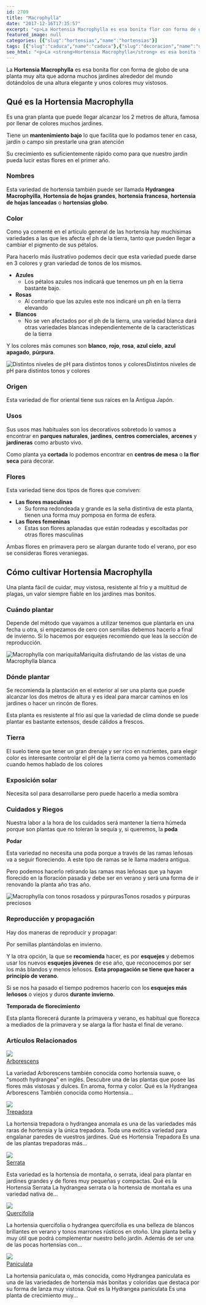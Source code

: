 ```yaml
---
id: 2709
title: "Macrophylla"
date: "2017-12-16T17:35:57"
excerpt: "<p>La Hortensia Macrophylla es esa bonita flor con forma de globo de una planta muy alta que adorna muchos jardines alrededor del mundo dotándolos de una altura elegante y unos colores muy vistosos. Qué es la Hortensia Macrophylla Es una gran planta que puede llegar alcanzar los 2 metros de altura, famosa por llenar de&hellip; <a class=\"more-link\" href=\"https://plantasyflores.online/hortensias/macrophylla/\">Seguir leyendo <span class=\"screen-reader-text\">Macrophylla</span> <span class=\"meta-nav\" aria-hidden=\"true\">&rarr;</span></a></p>\n"
featured_image: null
categories: [{"slug":"hortensias","name":"hortensias"}]
tags: [{"slug":"caduca","name":"caduca"},{"slug":"decoracion","name":"decoracion"},{"slug":"decorativa","name":"decorativa"},{"slug":"esqueje","name":"esqueje"},{"slug":"exterior","name":"exterior"},{"slug":"flor","name":"flor"},{"slug":"media-luz","name":"media-luz"},{"slug":"plantacion-invierno","name":"plantacion-invierno"},{"slug":"plantacion-otono","name":"plantacion-otoño"},{"slug":"temporada-primavera","name":"temporada-primavera"},{"slug":"temporada-verano","name":"temporada-verano"},{"slug":"turba","name":"turba"}]
seo_html: "<p>La <strong>Hortensia Macrophylla</strong> es esa bonita flor con forma de globo de una planta muy alta que adorna muchos jardines alrededor del mundo dotándolos de una altura elegante y unos colores muy vistosos.</p> <h2>Qué es la Hortensia Macrophylla</h2> <p>Es una gran planta que puede llegar alcanzar los 2 metros de altura, famosa por llenar de colores muchos jardines.</p> <p>Tiene un <strong>mantenimiento bajo</strong> lo que facilita que lo podamos tener en casa, jardín o campo sin prestarle una gran atención</p> <p>Su crecimiento es suficientemente rápido como para que nuestro jardín pueda lucir estas flores en el primer año.</p> <h3>Nombres</h3> <p>Esta variedad de hortensia también puede ser llamada <strong>Hydrangea Macrophyilla</strong>, <strong>Hortensia de hojas grandes</strong>, <strong>hortensia francesa</strong>, <strong>hortensia de hojas lanceadas</strong> o <strong>hortensias globo</strong>.</p> <h3>Color</h3> <p>Como ya comenté en el artículo general de las hortensia hay muchísimas variedades a las que les afecta el ph de la tierra, tanto que pueden llegar a cambiar el pigmento de sus pétalos.</p> <p>Para hacerlo más ilustrativo podemos decir que esta variedad puede darse en 3 colores y gran variedad de tonos de los mismos.</p> <ul> <li><strong>Azules</strong> <ul> <li>Los pétalos azules nos indicará que tenemos un ph en la tierra bastante bajo.</li> </ul> </li> <li><strong>Rosas</strong> <ul> <li>Al contrario que las azules este nos indicaré un ph en la tierra elevando</li> </ul> </li> <li><strong>Blancos</strong> <ul> <li>No se ven afectados por el ph de la tierra, una variedad blanca dará otras variedades blancas independientemente de la características de la tierra</li> </ul> </li> </ul> <p>Y los colores más comunes son <strong>blanco</strong>, <strong>rojo</strong>, <strong>rosa</strong>, <strong>azul cielo</strong>, <strong>azul apagado</strong>, <strong>púrpura</strong>.</p> <img src=\"https://plantasyflores.online/wp-content/uploads/2017/12/hydrangeas-177317_1920-325x244.jpg\" alt=\"Distintos niveles de pH para distintos tonos y colores\" />Distintos niveles de pH para distintos tonos y colores <h3>Origen</h3> <p>Esta variedad de flor oriental tiene sus raíces en la Antigua Japón.</p> <h3>Usos</h3> <p>Sus usos mas habituales son los decorativos sobretodo lo vamos a encontrar en <strong>parques naturales</strong>, <strong>jardines</strong>, <strong>centros comerciales</strong>, <strong>arcenes</strong> y <strong>jardineras</strong> como arbusto vivo.</p> <p>Como planta ya <strong>cortada</strong> lo podemos encontrar en <strong>centros de mesa</strong> o <strong>la flor seca</strong> para decorar.</p> <h3>Flores</h3> <p>Esta variedad tiene dos tipos de flores que conviven:</p> <ul> <li><strong>Las flores masculinas</strong> <ul> <li>Su forma redondeada y grande es la seña distintiva de esta planta, tienen una forma muy pomposa en forma de esfera.</li> </ul> </li> <li><strong>Las flores femeninas</strong> <ul> <li>Estas son flores aplanadas que están rodeadas y escoltadas por otras flores masculinas</li> </ul> </li> </ul> <p>Ambas flores en primavera pero se alargan durante todo el verano, por eso se consideras flores veraniegas.</p> <h2>Cómo cultivar Hortensia Macrophylla</h2> <p>Una planta fácil de cuidar, muy vistosa, resistente al frío y a multitud de plagas, un valor siempre fiable en los jardines mas bonitos.</p> <h3>Cuándo plantar</h3> <p>Depende del método que vayamos a utilizar tenemos que plantarla en una fecha u otra, si empezamos de cero con semillas debemos hacerlo a final de invierno. Si lo hacemos por esquejes recomiendo que leas la sección de reproducción.</p> <img src=\"https://plantasyflores.online/wp-content/uploads/2017/12/ladybug-3008580_1920-325x217.jpg\" alt=\"Macrophylla con mariquita\" />Mariquita disfrutando de las vistas de una Macrophylla blanca <h3>Dónde plantar</h3> <p>Se recomienda la plantación en el exterior al ser una planta que puede alcanzar los dos metros de altura y es ideal para marcar caminos en los jardines o hacer un rincón de flores.</p> <p>Esta planta es resistente al frio así que la variedad de clima donde se puede plantar es bastante extensos, desde cálidos a frescos.</p> <h3>Tierra</h3> <p>El suelo tiene que tener un gran drenaje y ser rico en nutrientes, para elegir color es interesante controlar el pH de la tierra como ya hemos comentado cuando hemos hablado de los colores</p> <h3>Exposición solar</h3> <p>Necesita sol para desarrollarse pero puede hacerlo a media sombra</p> <h3>Cuidados y Riegos</h3> <p>Nuestra labor a la hora de los cuidados será mantener la tierra húmeda porque son plantas que no toleran la sequía y, si queremos, la <strong>poda</strong></p> <p><strong>Podar</strong></p> <p>Esta variedad no necesita una poda porque a través de las ramas leñosas va a seguir floreciendo. A este tipo de ramas se le llama madera antigua.</p> <p>Pero podemos hacerlo retirando las ramas mas leñosas que ya hayan florecido en la floración pasada y debe ser en verano y será una forma de ir renovando la planta año tras año.</p> <img src=\"https://plantasyflores.online/wp-content/uploads/2017/12/hydrangea-purple-2466299_1920-325x217.jpg\" alt=\"Macrophylla con tonos rosadoss y púrpuras\" />Tonos rosados y púrpuras preciosos <h3>Reproducción y propagación</h3> <p>Hay dos maneras de reproducir y propagar:</p> <p>Por semillas plantándolas en invierno.</p> <p>Y la otra opción, la que se <strong>recomienda</strong> hacer, es por <strong>esquejes</strong> y debemos usar los nuevos <strong>esquejes jóvenes</strong> de ese año, que reconocemos por ser los más blandos y menos leñosos. <strong>Esta propagación se tiene que hacer a principio de verano</strong>.</p> <p>Si se nos ha pasado el tiempo podremos hacerlo con los<strong> esquejes más leñosos</strong> o viejos y duros <strong>durante invierno</strong>.</p> <p><strong>Temporada de florecimiento</strong></p> <p>Esta planta florecerá durante la primavera y verano, es habitual que florezca a mediados de la primavera y se alarga la flor hasta el final de verano.</p> <h3> Artículos Relacionados<br /> </h3> <img src=\"https://plantasyflores.online/wp-content/uploads/2017/12/hydrangea_.jpg\" /> <a href=\"/hortensias/arborescens/\"><br /> Arborescens<br /> </a> <p>La variedad Arborescens también conocida como hortensia suave, o \"smooth hydrangea\" en inglés. Descubre una de las plantas que posee las flores más vistosas y dulces. En aroma, forma y color. Qué es la Hydrangea Arborescens También conocida como Hortensia...</p> <img src=\"https://plantasyflores.online/wp-content/uploads/2017/12/hydrangea-1398818_1920.jpg\" /> <a href=\"/hortensias/trepadora/\"><br /> Trepadora<br /> </a> <p>La hortensia trepadora o hydrangea anomala es una de las variedades más raras de hortensia y la única trepadora. Toda una exótica variedad para engalanar paredes de vuestros jardines. Qué es Hortensia Trepadora Es una de las plantas trepadoras más...</p> <img src=\"https://plantasyflores.online/wp-content/uploads/2017/12/hydrangea-1398725_1920.jpg\" /> <a href=\"/hortensias/serrata/\"><br /> Serrata<br /> </a> <p>Esta variedad es la hortensia de montaña, o serrata, ideal para plantar en jardines grandes y de flores muy pequeñas y compactas. Qué es la Hortensia Serrata La hydrangea serrata o la hortensia de montaña es una variedad nativa de...</p> <img src=\"https://plantasyflores.online/wp-content/uploads/2017/12/hydrangea-925234_1920.jpg\" /> <a href=\"/hortensias/quercifolia/\"><br /> Quercifolia<br /> </a> <p>La hortensia quercifolia o hydrangea quercifolia es una belleza de blancos brillantes en verano y tonos marrones rústicos en otoño. Una planta bella y muy útil que podrá complementar nuestro bello jardín. Además de ser una de las pocas hortensias con...</p> <img src=\"https://plantasyflores.online/wp-content/uploads/2017/12/hydrangea-2067955_1920.jpg\" /> <a href=\"/hortensias/paniculata/\"><br /> Paniculata<br /> </a> <p>La hortensia paniculata o, más conocida, como Hydrangea paniculata es una de las variedades de hortensia más bonitas y coloridas que destaca por su forma de lanza muy vistosa. Qué es la Hydrangea paniculata Es una planta de crecimiento muy...</p>"
---
```


<p>La <strong>Hortensia Macrophylla</strong> es esa bonita flor con forma de globo de una planta muy alta que adorna muchos jardines alrededor del mundo dotándolos de una altura elegante y unos colores muy vistosos.</p> <h2>Qué es la Hortensia Macrophylla</h2> <p>Es una gran planta que puede llegar alcanzar los 2 metros de altura, famosa por llenar de colores muchos jardines.</p> <p>Tiene un <strong>mantenimiento bajo</strong> lo que facilita que lo podamos tener en casa, jardín o campo sin prestarle una gran atención</p> <p>Su crecimiento es suficientemente rápido como para que nuestro jardín pueda lucir estas flores en el primer año.</p> <h3>Nombres</h3> <p>Esta variedad de hortensia también puede ser llamada <strong>Hydrangea Macrophyilla</strong>, <strong>Hortensia de hojas grandes</strong>, <strong>hortensia francesa</strong>, <strong>hortensia de hojas lanceadas</strong> o <strong>hortensias globo</strong>.</p> <h3>Color</h3> <p>Como ya comenté en el artículo general de las hortensia hay muchísimas variedades a las que les afecta el ph de la tierra, tanto que pueden llegar a cambiar el pigmento de sus pétalos.</p> <p>Para hacerlo más ilustrativo podemos decir que esta variedad puede darse en 3 colores y gran variedad de tonos de los mismos.</p> <ul> <li><strong>Azules</strong> <ul> <li>Los pétalos azules nos indicará que tenemos un ph en la tierra bastante bajo.</li> </ul> </li> <li><strong>Rosas</strong> <ul> <li>Al contrario que las azules este nos indicaré un ph en la tierra elevando</li> </ul> </li> <li><strong>Blancos</strong> <ul> <li>No se ven afectados por el ph de la tierra, una variedad blanca dará otras variedades blancas independientemente de la características de la tierra</li> </ul> </li> </ul> <p>Y los colores más comunes son <strong>blanco</strong>, <strong>rojo</strong>, <strong>rosa</strong>, <strong>azul cielo</strong>, <strong>azul apagado</strong>, <strong>púrpura</strong>.</p> <img src="https://plantasyflores.online/wp-content/uploads/2017/12/hydrangeas-177317_1920-325x244.jpg" alt="Distintos niveles de pH para distintos tonos y colores" />Distintos niveles de pH para distintos tonos y colores <h3>Origen</h3> <p>Esta variedad de flor oriental tiene sus raíces en la Antigua Japón.</p> <h3>Usos</h3> <p>Sus usos mas habituales son los decorativos sobretodo lo vamos a encontrar en <strong>parques naturales</strong>, <strong>jardines</strong>, <strong>centros comerciales</strong>, <strong>arcenes</strong> y <strong>jardineras</strong> como arbusto vivo.</p> <p>Como planta ya <strong>cortada</strong> lo podemos encontrar en <strong>centros de mesa</strong> o <strong>la flor seca</strong> para decorar.</p> <h3>Flores</h3> <p>Esta variedad tiene dos tipos de flores que conviven:</p> <ul> <li><strong>Las flores masculinas</strong> <ul> <li>Su forma redondeada y grande es la seña distintiva de esta planta, tienen una forma muy pomposa en forma de esfera.</li> </ul> </li> <li><strong>Las flores femeninas</strong> <ul> <li>Estas son flores aplanadas que están rodeadas y escoltadas por otras flores masculinas</li> </ul> </li> </ul> <p>Ambas flores en primavera pero se alargan durante todo el verano, por eso se consideras flores veraniegas.</p> <h2>Cómo cultivar Hortensia Macrophylla</h2> <p>Una planta fácil de cuidar, muy vistosa, resistente al frío y a multitud de plagas, un valor siempre fiable en los jardines mas bonitos.</p> <h3>Cuándo plantar</h3> <p>Depende del método que vayamos a utilizar tenemos que plantarla en una fecha u otra, si empezamos de cero con semillas debemos hacerlo a final de invierno. Si lo hacemos por esquejes recomiendo que leas la sección de reproducción.</p> <img src="https://plantasyflores.online/wp-content/uploads/2017/12/ladybug-3008580_1920-325x217.jpg" alt="Macrophylla con mariquita" />Mariquita disfrutando de las vistas de una Macrophylla blanca <h3>Dónde plantar</h3> <p>Se recomienda la plantación en el exterior al ser una planta que puede alcanzar los dos metros de altura y es ideal para marcar caminos en los jardines o hacer un rincón de flores.</p> <p>Esta planta es resistente al frio así que la variedad de clima donde se puede plantar es bastante extensos, desde cálidos a frescos.</p> <h3>Tierra</h3> <p>El suelo tiene que tener un gran drenaje y ser rico en nutrientes, para elegir color es interesante controlar el pH de la tierra como ya hemos comentado cuando hemos hablado de los colores</p> <h3>Exposición solar</h3> <p>Necesita sol para desarrollarse pero puede hacerlo a media sombra</p> <h3>Cuidados y Riegos</h3> <p>Nuestra labor a la hora de los cuidados será mantener la tierra húmeda porque son plantas que no toleran la sequía y, si queremos, la <strong>poda</strong></p> <p><strong>Podar</strong></p> <p>Esta variedad no necesita una poda porque a través de las ramas leñosas va a seguir floreciendo. A este tipo de ramas se le llama madera antigua.</p> <p>Pero podemos hacerlo retirando las ramas mas leñosas que ya hayan florecido en la floración pasada y debe ser en verano y será una forma de ir renovando la planta año tras año.</p> <img src="https://plantasyflores.online/wp-content/uploads/2017/12/hydrangea-purple-2466299_1920-325x217.jpg" alt="Macrophylla con tonos rosadoss y púrpuras" />Tonos rosados y púrpuras preciosos <h3>Reproducción y propagación</h3> <p>Hay dos maneras de reproducir y propagar:</p> <p>Por semillas plantándolas en invierno.</p> <p>Y la otra opción, la que se <strong>recomienda</strong> hacer, es por <strong>esquejes</strong> y debemos usar los nuevos <strong>esquejes jóvenes</strong> de ese año, que reconocemos por ser los más blandos y menos leñosos. <strong>Esta propagación se tiene que hacer a principio de verano</strong>.</p> <p>Si se nos ha pasado el tiempo podremos hacerlo con los<strong> esquejes más leñosos</strong> o viejos y duros <strong>durante invierno</strong>.</p> <p><strong>Temporada de florecimiento</strong></p> <p>Esta planta florecerá durante la primavera y verano, es habitual que florezca a mediados de la primavera y se alarga la flor hasta el final de verano.</p> <h3> Artículos Relacionados<br /> </h3> <img src="https://plantasyflores.online/wp-content/uploads/2017/12/hydrangea_.jpg" /> <a href="/hortensias/arborescens/"><br /> Arborescens<br /> </a> <p>La variedad Arborescens también conocida como hortensia suave, o "smooth hydrangea" en inglés. Descubre una de las plantas que posee las flores más vistosas y dulces. En aroma, forma y color. Qué es la Hydrangea Arborescens También conocida como Hortensia...</p> <img src="https://plantasyflores.online/wp-content/uploads/2017/12/hydrangea-1398818_1920.jpg" /> <a href="/hortensias/trepadora/"><br /> Trepadora<br /> </a> <p>La hortensia trepadora o hydrangea anomala es una de las variedades más raras de hortensia y la única trepadora. Toda una exótica variedad para engalanar paredes de vuestros jardines. Qué es Hortensia Trepadora Es una de las plantas trepadoras más...</p> <img src="https://plantasyflores.online/wp-content/uploads/2017/12/hydrangea-1398725_1920.jpg" /> <a href="/hortensias/serrata/"><br /> Serrata<br /> </a> <p>Esta variedad es la hortensia de montaña, o serrata, ideal para plantar en jardines grandes y de flores muy pequeñas y compactas. Qué es la Hortensia Serrata La hydrangea serrata o la hortensia de montaña es una variedad nativa de...</p> <img src="https://plantasyflores.online/wp-content/uploads/2017/12/hydrangea-925234_1920.jpg" /> <a href="/hortensias/quercifolia/"><br /> Quercifolia<br /> </a> <p>La hortensia quercifolia o hydrangea quercifolia es una belleza de blancos brillantes en verano y tonos marrones rústicos en otoño. Una planta bella y muy útil que podrá complementar nuestro bello jardín. Además de ser una de las pocas hortensias con...</p> <img src="https://plantasyflores.online/wp-content/uploads/2017/12/hydrangea-2067955_1920.jpg" /> <a href="/hortensias/paniculata/"><br /> Paniculata<br /> </a> <p>La hortensia paniculata o, más conocida, como Hydrangea paniculata es una de las variedades de hortensia más bonitas y coloridas que destaca por su forma de lanza muy vistosa. Qué es la Hydrangea paniculata Es una planta de crecimiento muy...</p>
